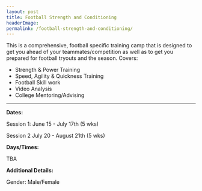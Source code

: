 ```yaml
---
layout: post
title: Football Strength and Conditioning
headerImage:
permalink: /football-strength-and-conditioning/
---
```


This is a comprehensive, football specific training camp that is designed to get you ahead of your teammates/competition as well as to get you prepared for football tryouts and the season. Covers:

- Strength & Power Training
- Speed, Agility & Quickness Training
- Football Skill work
- Video Analysis
- College Mentoring/Advising

****

**Dates:**

Session 1: June 15 - July 17th (5 wks)

Session 2 July 20 - August 21th (5 wks)

**Days/Times:**

TBA

**Additional Details:**

Gender: Male/Female